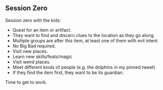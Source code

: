 ## Session Zero

Session zero with the kids:

- Quest for an item or artifact.
- They want to find and discern clues to the location as they go along.
- Multiple groups are after this item, at least one of them with evil intent 
- No Big Bad required. 
- Visit new places.
- Learn new skills/feats/magic
- Visit weird places.
- Meet different kinds of people (e.g. the dolphins in my pinned tweet)
- If they find the item first, they want to be its guardian.

Time to get to work.